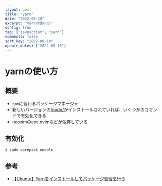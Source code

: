 ```yaml
---
layout: post
title: "yarn" 
date: "2022-08-10"
excerpt: "yarnの使い方"
config: true
tag: ["javascript", "yarn"]
comments: false
sort_key: "2022-08-10"
update_dates: ["2022-08-10"]
---
```


# yarnの使い方

## 概要
 - `npm`に替わるパッケージマネージャ
 - 新しいバージョンの[/node/](/node/)がインストールされていれば、いくつかのコマンドで有効化できる
 - neovimのcoc.nvimなどが依存している

## 有効化

```console
$ sudo corepack enable
```

## 参考
 - [【Ubuntu】Yarnをインストールしてパッケージ管理を行う](https://self-development.info/%E3%80%90ubuntu%E3%80%91yarn%E3%82%92%E3%82%A4%E3%83%B3%E3%82%B9%E3%83%88%E3%83%BC%E3%83%AB%E3%81%97%E3%81%A6%E3%83%91%E3%83%83%E3%82%B1%E3%83%BC%E3%82%B8%E7%AE%A1%E7%90%86%E3%82%92%E8%A1%8C%E3%81%86/)


